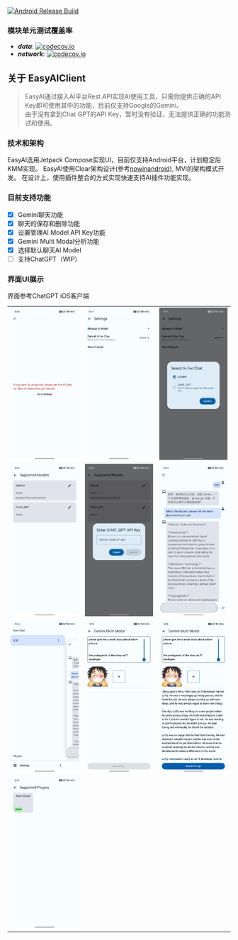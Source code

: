 [![Android Release Build](https://github.com/BreakZero/EasyAIClient/actions/workflows/android-build-release.yml/badge.svg)](https://github.com/BreakZero/EasyAIClient/actions/workflows/android-build-release.yml)

### 模块单元测试覆盖率
- **_data_**: [![codecov.io](https://codecov.io/github/BreakZero/EasyAIClient/graph/badge.svg?flag=data)](https://codecov.io/github/BreakZero/EasyAIClient/graph/badge.svg?flag=data)
- **_network_**: [![codecov.io](https://codecov.io/github/BreakZero/EasyAIClient/graph/badge.svg?flag=network)](https://codecov.io/github/BreakZero/EasyAIClient/graph/badge.svg?flag=network)


## 关于 EasyAIClient

> EasyAI通过接入AI平台Rest API实现AI使用工具，只需你提供正确的API Key即可使用其中的功能，目前仅支持Google的Gemini。<br/>
> 由于没有拿到Chat GPT的API Key，暂时没有验证，无法提供正确的功能测试和使用。

### 技术和架构
EasyAI选用Jetpack Compose实现UI，目前仅支持Android平台，计划稳定后KMM实现。
EasyAI使用Clear架构设计(参考[nowinandroid](https://github.com/android/nowinandroid)), MVI的架构模式开发。
在设计上，使用插件整合的方式实现快速支持AI插件功能实现。

### 目前支持功能

- [x] Gemini聊天功能
- [x] 聊天的保存和删除功能 
- [x] 设置管理AI Model API Key功能
- [x] Gemini Multi Modal分析功能
- [x] 选择默认聊天AI Model
- [ ] 支持ChatGPT（WIP）

### 界面UI展示
界面参考ChatGPT iOS客户端

|                                                                             |                                                                             |                                                                             |
|-----------------------------------------------------------------------------|-----------------------------------------------------------------------------|-----------------------------------------------------------------------------|
| ![Screenshot_20240426_100053.png](screens%2FScreenshot_20240426_100053.png) | ![Screenshot_20240426_100131.png](screens%2FScreenshot_20240426_100131.png) | ![Screenshot_20240426_100150.png](screens%2FScreenshot_20240426_100150.png) |
| ![Screenshot_20240426_100234.png](screens%2FScreenshot_20240426_100234.png) | ![Screenshot_20240426_100248.png](screens%2FScreenshot_20240426_100248.png) | ![Screenshot_20240426_100431.png](screens%2FScreenshot_20240426_100431.png) |
| ![Screenshot_20240426_100443.png](screens%2FScreenshot_20240426_100443.png) | ![Screenshot_20240426_101035.png](screens%2FScreenshot_20240426_101035.png) | ![Screenshot_20240426_101049.png](screens%2FScreenshot_20240426_101049.png) |
| ![Screenshot_20240426_161356.png](screens%2FScreenshot_20240426_161356.png) |                                                                             |                                                                             |